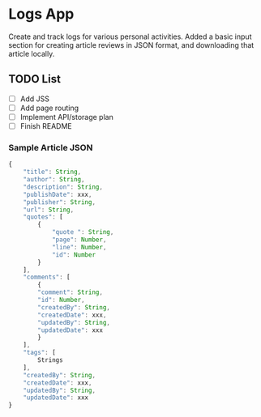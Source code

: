# Logs App #

Create and track logs for various personal activities. Added a basic input section for creating article reviews in JSON format, and downloading that article locally.

## TODO List ##
- [ ] Add JSS
- [ ] Add page routing
- [ ] Implement API/storage plan
- [ ] Finish README

### Sample Article JSON ###
```javascript
{
    "title": String,
    "author": String,
    "description": String,
    "publishDate": xxx,
    "publisher": String,
    "url": String,
    "quotes": [
        {
            "quote ": String,
            "page": Number,
            "line": Number,
            "id": Number
        }
    ],
    "comments": [
        {
        "comment": String,
        "id": Number,
        "createdBy": String,
        "createdDate": xxx,
        "updatedBy": String,
        "updatedDate": xxx
        }
    ],
    "tags": [
        Strings
    ],
    "createdBy": String,
    "createdDate": xxx,
    "updatedBy": String,
    "updatedDate": xxx
}
```
